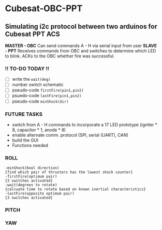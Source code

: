 # Cubesat-OBC-PPT
Simulating i2c protocol between two arduinos for **Cubesat PPT ACS**
---
  **MASTER - OBC**
    Can send commands A - H via serial input from user
  **SLAVE - PPT**
    Receives commands from OBC and switches to determine
    which LED to blink. ACKs to the OBC whether fire was
    successful.

### !! TO-DO TODAY !!
- [ ] write the `wait(deg)`
- [ ] number switch schematic
- [ ] pseudo-code `firstFire(pin1,pin2)`
- [ ] psuedo-code `lastFire(pin1,pin2)`
- [ ] pseudo-code `minShock(dir)`

### FUTURE TASKS
- switch from A - H commands to incorporate a 17 LED prototype (igniter * 8, capacitor * 1, anode * 8)
- enable alternate comm. protocol (SPI, serial (UART), CAN)
- build the GUI
- Functions needed
### ROLL
    -minShock(bool direction)
    {find which pair of thrusters has the lowest shock counter}
    -firstFire(optimum pair)
    {3 switches activated}
    -wait(degrees to rotate)
    {calcuate time to rotate based on known inertial characteristics}
    -lastFire(opposite optimum pair)
    {3 switches activated}
### PITCH
### YAW


